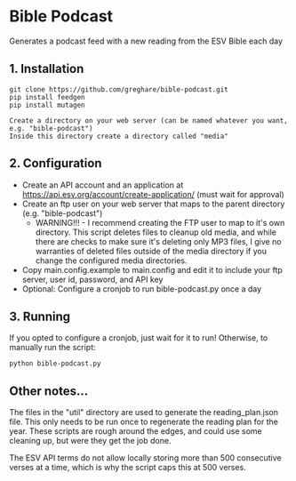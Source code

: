 # Bible Podcast

Generates a podcast feed with a new reading from the ESV Bible each day

## 1. Installation

```
git clone https://github.com/greghare/bible-podcast.git
pip install feedgen
pip install mutagen
```

```
Create a directory on your web server (can be named whatever you want, e.g. "bible-podcast")
Inside this directory create a directory called "media"
```

## 2. Configuration

- Create an API account and an application at https://api.esv.org/account/create-application/ (must wait for approval)
- Create an ftp user on your web server that maps to the parent directory (e.g. "bible-podcast")
  - WARNING!!! - I recommend creating the FTP user to map to it's own directory. This script deletes files to cleanup old media, and while there are checks to make sure it's deleting only MP3 files, I give no warranties of deleted files outside of the media directory if you change the configured media directories.
- Copy main.config.example to main.config and edit it to include your ftp server, user id, password, and API key
- Optional: Configure a cronjob to run bible-podcast.py once a day

## 3. Running

If you opted to configure a cronjob, just wait for it to run! Otherwise, to manually run the script:

```
python bible-podcast.py
```

## Other notes...

The files in the "util" directory are used to generate the reading_plan.json file. This only needs to be run once to regenerate the reading plan for the year.
These scripts are rough around the edges, and could use some cleaning up, but were they get the job done.

The ESV API terms do not allow locally storing more than 500 consecutive verses at a time, which is why the script caps this at 500 verses.
